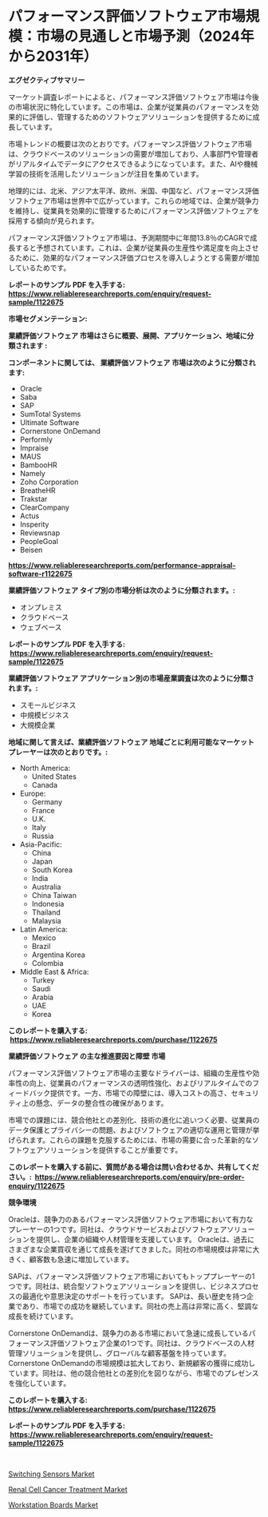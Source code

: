 <p><h1>パフォーマンス評価ソフトウェア市場規模：市場の見通しと市場予測（2024年から2031年）</h1></p><p><strong>エグゼクティブサマリー</strong></p>
<p><p>マーケット調査レポートによると、パフォーマンス評価ソフトウェア市場は今後の市場状況に特化しています。この市場は、企業が従業員のパフォーマンスを効果的に評価し、管理するためのソフトウェアソリューションを提供するために成長しています。</p><p>市場トレンドの概要は次のとおりです。パフォーマンス評価ソフトウェア市場は、クラウドベースのソリューションの需要が増加しており、人事部門や管理者がリアルタイムでデータにアクセスできるようになっています。また、AIや機械学習の技術を活用したソリューションが注目を集めています。</p><p>地理的には、北米、アジア太平洋、欧州、米国、中国など、パフォーマンス評価ソフトウェア市場は世界中で広がっています。これらの地域では、企業が競争力を維持し、従業員を効果的に管理するためにパフォーマンス評価ソフトウェアを採用する傾向が見られます。</p><p>パフォーマンス評価ソフトウェア市場は、予測期間中に年間13.8％のCAGRで成長すると予想されています。これは、企業が従業員の生産性や満足度を向上させるために、効果的なパフォーマンス評価プロセスを導入しようとする需要が増加しているためです。</p></p>
<p><strong>レポートのサンプル PDF を入手する: <a href="https://www.reliableresearchreports.com/enquiry/request-sample/1122675">https://www.reliableresearchreports.com/enquiry/request-sample/1122675</a></strong></p>
<p><strong>市場セグメンテーション:</strong></p>
<p><strong> 業績評価ソフトウェア 市場はさらに概要、展開、アプリケーション、地域に分類されます :</strong></p>
<p><strong>コンポーネントに関しては、 業績評価ソフトウェア 市場は次のように分類されます: &nbsp;</strong></p>
<p><ul><li>Oracle</li><li>Saba</li><li>SAP</li><li>SumTotal Systems</li><li>Ultimate Software</li><li>Cornerstone OnDemand</li><li>Performly</li><li>Impraise</li><li>MAUS</li><li>BambooHR</li><li>Namely</li><li>Zoho Corporation</li><li>BreatheHR</li><li>Trakstar</li><li>ClearCompany</li><li>Actus</li><li>Insperity</li><li>Reviewsnap</li><li>PeopleGoal</li><li>Beisen</li></ul></p>
<p><strong><a href="https://www.reliableresearchreports.com/performance-appraisal-software-r1122675">https://www.reliableresearchreports.com/performance-appraisal-software-r1122675</a></strong></p>
<p><strong> 業績評価ソフトウェア タイプ別の市場分析は次のように分類されます。:</strong></p>
<p><ul><li>オンプレミス</li><li>クラウドベース</li><li>ウェブベース</li></ul></p>
<p><strong>レポートのサンプル PDF を入手する: &nbsp;<a href="https://www.reliableresearchreports.com/enquiry/request-sample/1122675">https://www.reliableresearchreports.com/enquiry/request-sample/1122675</a></strong></p>
<p><strong> 業績評価ソフトウェア アプリケーション別の市場産業調査は次のように分類されます。:</strong></p>
<p><ul><li>スモールビジネス</li><li>中規模ビジネス</li><li>大規模企業</li></ul></p>
<p><strong>地域に関して言えば、業績評価ソフトウェア 地域ごとに利用可能なマーケットプレーヤーは次のとおりです。:</strong></p>
<p><ul>
    <li>
        North America:
        <ul>
            <li>United States</li>
            <li>Canada</li>
        </ul>
    </li>
    <li>
        Europe:
        <ul>
            <li>Germany</li>
            <li>France</li>
            <li>U.K.</li>
            <li>Italy</li>
            <li>Russia</li>
        </ul>
    </li>
    <li>
        Asia-Pacific:
        <ul>
            <li>China</li>
            <li>Japan</li>
            <li>South Korea</li>
            <li>India</li>
            <li>Australia</li>
            <li>China Taiwan</li>
            <li>Indonesia</li>
            <li>Thailand</li>
            <li>Malaysia</li>
        </ul>
    </li>
    <li>
        Latin America:
        <ul>
            <li>Mexico</li>
            <li>Brazil</li>
            <li>Argentina Korea</li>
            <li>Colombia</li>
        </ul>
    </li>
    <li>
        Middle East & Africa:
        <ul>
            <li>Turkey</li>
            <li>Saudi</li>
            <li>Arabia</li>
            <li>UAE</li>
            <li>Korea</li>
        </ul>
    </li>
    </ul></p>
<p><strong>このレポートを購入する: &nbsp;<a href="https://www.reliableresearchreports.com/purchase/1122675">https://www.reliableresearchreports.com/purchase/1122675</a></strong></p>
<p><strong>業績評価ソフトウェア の主な推進要因と障壁 市場</strong></p>
<p><p>パフォーマンス評価ソフトウェア市場の主要なドライバーは、組織の生産性や効率性の向上、従業員のパフォーマンスの透明性強化、およびリアルタイムでのフィードバック提供です。一方、市場での障壁には、導入コストの高さ、セキュリティ上の懸念、データの整合性の確保があります。</p><p>市場での課題には、競合他社との差別化、技術の進化に追いつく必要、従業員のデータ保護とプライバシーの問題、およびソフトウェアの適切な運用と管理が挙げられます。これらの課題を克服するためには、市場の需要に合った革新的なソフトウェアソリューションを提供することが重要です。</p></p>
<p><strong>このレポートを購入する前に、質問がある場合は問い合わせるか、共有してください。:&nbsp; <a href="https://www.reliableresearchreports.com/enquiry/pre-order-enquiry/1122675">https://www.reliableresearchreports.com/enquiry/pre-order-enquiry/1122675</a></strong></p>
<p><strong>競争環境</strong></p>
<p><p>Oracleは、競争力のあるパフォーマンス評価ソフトウェア市場において有力なプレーヤーの1つです。同社は、クラウドサービスおよびソフトウェアソリューションを提供し、企業の組織や人材管理を支援しています。 Oracleは、過去にさまざまな企業買収を通じて成長を遂げてきました。同社の市場規模は非常に大きく、顧客数も急速に増加しています。</p><p>SAPは、パフォーマンス評価ソフトウェア市場においてもトッププレーヤーの1つです。同社は、統合型ソフトウェアソリューションを提供し、ビジネスプロセスの最適化や意思決定のサポートを行っています。 SAPは、長い歴史を持つ企業であり、市場での成功を継続しています。同社の売上高は非常に高く、堅調な成長を続けています。</p><p>Cornerstone OnDemandは、競争力のある市場において急速に成長しているパフォーマンス評価ソフトウェア企業の1つです。同社は、クラウドベースの人材管理ソリューションを提供し、グローバルな顧客基盤を持っています。 Cornerstone OnDemandの市場規模は拡大しており、新規顧客の獲得に成功しています。同社は、他の競合他社との差別化を図りながら、市場でのプレゼンスを強化しています。</p></p>
<p><strong>このレポートを購入する: &nbsp; <a href="https://www.reliableresearchreports.com/purchase/1122675">https://www.reliableresearchreports.com/purchase/1122675</a></strong></p>
<p><strong>レポートのサンプル PDF を入手する: &nbsp;<a href="https://www.reliableresearchreports.com/enquiry/request-sample/1122675">https://www.reliableresearchreports.com/enquiry/request-sample/1122675</a></strong><strong></strong></p>
<p>&nbsp;</p>
<p><p><a href="https://forested-sushi-9b0.notion.site/Analyzing-Switching-Sensors-Market-Global-Industry-Perspective-and-Forecast-2024-to-2031-fe280845df024ea689437410aa82d45d">Switching Sensors Market</a></p><p><a href="https://github.com/Chiragrp22/Market-Research-Report-List-4/blob/main/renal-cell-cancer-treatment-market.md">Renal Cell Cancer Treatment Market</a></p><p><a href="https://summer-dogwood-3e9.notion.site/Workstation-Boards-Market-Size-CAGR-Trends-2024-2030-a985d824e36840b48005991a3d767f7d">Workstation Boards Market</a></p></p>